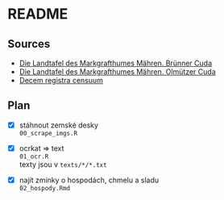 # README

## Sources 
- [Die Landtafel des Markgrafthumes Mähren. Brünner Cuda](https://sources.cms.flu.cas.cz/src/index.php?s=v&cat=7&bookid=171)
- [Die Landtafel des Markgrafthumes Mähren. Olmützer Cuda](https://sources.cms.flu.cas.cz/src/index.php?s=v&cat=7&bookid=301)
- [Decem registra censuum](https://sources.cms.flu.cas.cz/src/index.php?s=v&cat=41&bookid=154)

## Plan
- [x] stáhnout zemské desky  
    `00_scrape_imgs.R`
- [x] ocrkat => text  
    `01_ocr.R`  
    texty jsou v `texts/*/*.txt`  
- [x] najít zmínky o hospodách, chmelu a sladu  
    `02_hospody.Rmd`
    
